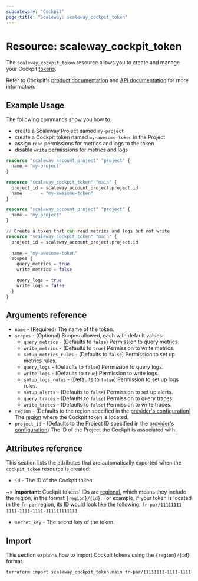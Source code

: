 ```yaml
---
subcategory: "Cockpit"
page_title: "Scaleway: scaleway_cockpit_token"
---
```


# Resource: scaleway_cockpit_token

The `scaleway_cockpit_token` resource allows you to create and manage your Cockpit [tokens](https://www.scaleway.com/en/docs/observability/cockpit/concepts/#tokens).

Refer to Cockpit's [product documentation](https://www.scaleway.com/en/docs/observability/cockpit/concepts/) and [API documentation](https://www.scaleway.com/en/developers/api/cockpit/regional-api) for more information.

## Example Usage

The following commands show you how to:

- create a Scaleway Project named `my-project`
- create a Cockpit token named `my-awesome-token` in the Project
- assign `read` permissions for metrics and logs to the token
- disable `write` permissions for metrics and logs

```terraform
resource "scaleway_account_project" "project" {
  name = "my-project"
}

resource "scaleway_cockpit_token" "main" {
  project_id = scaleway_account_project.project.id
  name       = "my-awesome-token"
}
```

```terraform
resource "scaleway_account_project" "project" {
  name = "my-project"
}

// Create a token that can read metrics and logs but not write
resource "scaleway_cockpit_token" "main" {
  project_id = scaleway_account_project.project.id
  
  name = "my-awesome-token"
  scopes {
    query_metrics = true
    write_metrics = false

    query_logs = true
    write_logs = false
  }
}
```

## Arguments reference

- `name` - (Required) The name of the token.
- `scopes` - (Optional) Scopes allowed, each with default values:
    - `query_metrics` - (Defaults to `false`) Permission to query metrics.
    - `write_metrics` - (Defaults to `true`) Permission to write metrics.
    - `setup_metrics_rules` - (Defaults to `false`) Permission to set up metrics rules.
    - `query_logs` - (Defaults to `false`) Permission to query logs.
    - `write_logs` - (Defaults to `true`) Permission to write logs.
    - `setup_logs_rules` - (Defaults to `false`) Permission to set up logs rules.
    - `setup_alerts` - (Defaults to `false`) Permission to set up alerts.
    - `query_traces` - (Defaults to `false`) Permission to query traces.
    - `write_traces` - (Defaults to `false`) Permission to write traces.
- `region` - (Defaults to the region specified in the [provider's configuration](../index.md#region)) The [region](../guides/regions_and_zones.md#regions) where the Cockpit token is located.
- `project_id` - (Defaults to the Project ID specified in the [provider's configuration](../index.md#project_id)) The ID of the Project the Cockpit is associated with.

## Attributes reference

This section lists the attributes that are automatically exported when the `cockpit_token` resource is created:

- `id` - The ID of the Cockpit token.

~> **Important:** Cockpit tokens' IDs are [regional](../guides/regions_and_zones.md#resource-ids), which means they include the region, in the format `{region}/{id}`. For example, if your token is located in the `fr-par` region, its ID would look like the following: `fr-par/11111111-1111-1111-1111-111111111111`.

- `secret_key` - The secret key of the token.

## Import

This section explains how to import Cockpit tokens using the `{region}/{id}` format.

```bash
terraform import scaleway_cockpit_token.main fr-par/11111111-1111-1111-1111-111111111111
```
